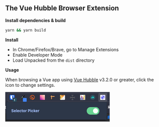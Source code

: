 ## The Vue Hubble Browser Extension

**Install dependencies & build**

```bash
yarn && yarn build
```

**Install**

- In Chrome/Firefox/Brave, go to Manage Extensions
- Enable Developer Mode
- Load Unpacked from the `dist` directory

**Usage**

When browsing a Vue app using [Vue Hubble](https://crishellco.github.io/vue-hubble/) v3.2.0 or greater, click the icon to change settings.

![Popup](popup.png)

